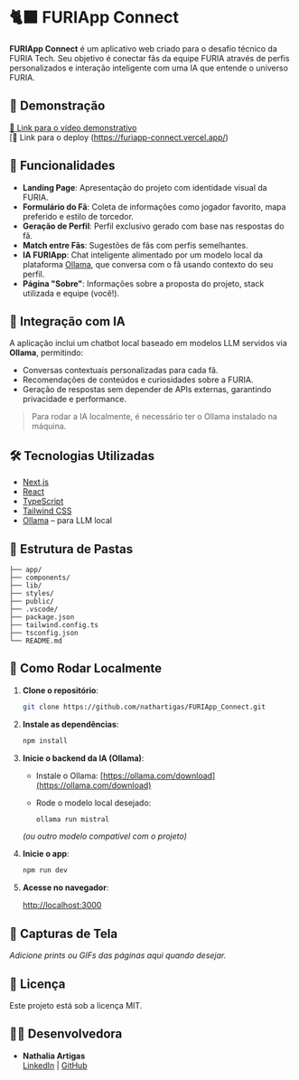 # 🐈‍⬛ FURIApp Connect

**FURIApp Connect** é um aplicativo web criado para o desafio técnico da FURIA Tech. Seu objetivo é conectar fãs da equipe FURIA através de perfis personalizados e interação inteligente com uma IA que entende o universo FURIA.

## 🚀 Demonstração

[🔗 Link para o vídeo demonstrativo](#)  
[🔗 Link para o deploy (https://furiapp-connect.vercel.app/)

## 🎯 Funcionalidades

- **Landing Page**: Apresentação do projeto com identidade visual da FURIA.
- **Formulário do Fã**: Coleta de informações como jogador favorito, mapa preferido e estilo de torcedor.
- **Geração de Perfil**: Perfil exclusivo gerado com base nas respostas do fã.
- **Match entre Fãs**: Sugestões de fãs com perfis semelhantes.
- **IA FURIApp**: Chat inteligente alimentado por um modelo local da plataforma [Ollama](https://ollama.com/), que conversa com o fã usando contexto do seu perfil.
- **Página "Sobre"**: Informações sobre a proposta do projeto, stack utilizada e equipe (você!).

## 🤖 Integração com IA

A aplicação inclui um chatbot local baseado em modelos LLM servidos via **Ollama**, permitindo:

- Conversas contextuais personalizadas para cada fã.
- Recomendações de conteúdos e curiosidades sobre a FURIA.
- Geração de respostas sem depender de APIs externas, garantindo privacidade e performance.

> Para rodar a IA localmente, é necessário ter o Ollama instalado na máquina.

## 🛠️ Tecnologias Utilizadas

- [Next.js](https://nextjs.org/)
- [React](https://reactjs.org/)
- [TypeScript](https://www.typescriptlang.org/)
- [Tailwind CSS](https://tailwindcss.com/)
- [Ollama](https://ollama.com/) – para LLM local

## 📁 Estrutura de Pastas

```
├── app/
├── components/
├── lib/
├── styles/
├── public/
├── .vscode/
├── package.json
├── tailwind.config.ts
├── tsconfig.json
└── README.md
```

## 🔧 Como Rodar Localmente

1. **Clone o repositório**:

   ```bash
   git clone https://github.com/nathartigas/FURIApp_Connect.git
   ```

2. **Instale as dependências**:

   ```bash
   npm install
   ```

3. **Inicie o backend da IA (Ollama)**:

   - Instale o Ollama: [https://ollama.com/download](https://ollama.com/download)
   - Rode o modelo local desejado:

     ```bash
     ollama run mistral
     ```

   *(ou outro modelo compatível com o projeto)*

4. **Inicie o app**:

   ```bash
   npm run dev
   ```

5. **Acesse no navegador**:

   [http://localhost:3000](http://localhost:3000)

## 📸 Capturas de Tela

*Adicione prints ou GIFs das páginas aqui quando desejar.*

## 📄 Licença

Este projeto está sob a licença MIT.

## 👩‍💻 Desenvolvedora

- **Nathalia Artigas**  
  [LinkedIn]([https://www.linkedin.com/in/nathalia-artigas/](https://www.linkedin.com/in/nathalia-calazans-artigas-741b0b277/)) | [GitHub](https://github.com/nathartigas)
